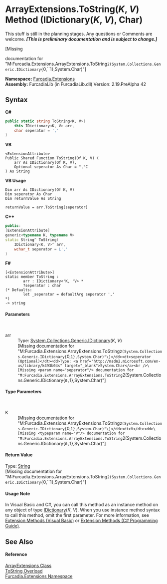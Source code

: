 # ArrayExtensions.ToString(*K*, *V*) Method (IDictionary(*K*, *V*), Char)
This stuff is still in the planning stages. Any questions or Comments are welcome. _**\[This is preliminary documentation and is subject to change.\]**_

\[Missing <summary> documentation for "M:Furcadia.Extensions.ArrayExtensions.ToString``2(System.Collections.Generic.IDictionary{``0,``1},System.Char)"\]

**Namespace:**&nbsp;<a href="N_Furcadia_Extensions">Furcadia.Extensions</a><br />**Assembly:**&nbsp;FurcadiaLib (in FurcadiaLib.dll) Version: 2.19.PreAlpha 42

## Syntax

**C#**<br />
``` C#
public static string ToString<K, V>(
	this IDictionary<K, V> arr,
	char seperator = ','
)

```

**VB**<br />
``` VB
<ExtensionAttribute>
Public Shared Function ToString(Of K, V) ( 
	arr As IDictionary(Of K, V),
	Optional seperator As Char = ","C
) As String
```

**VB Usage**<br />
``` VB Usage
Dim arr As IDictionary(Of K, V)
Dim seperator As Char
Dim returnValue As String

returnValue = arr.ToString(seperator)
```

**C++**<br />
``` C++
public:
[ExtensionAttribute]
generic<typename K, typename V>
static String^ ToString(
	IDictionary<K, V>^ arr, 
	wchar_t seperator = L','
)
```

**F#**<br />
``` F#
[<ExtensionAttribute>]
static member ToString : 
        arr : IDictionary<'K, 'V> * 
        ?seperator : char 
(* Defaults:
        let _seperator = defaultArg seperator ','
*)
-> string 

```


#### Parameters
&nbsp;<dl><dt>arr</dt><dd>Type: <a href="http://msdn2.microsoft.com/en-us/library/s4ys34ea" target="_blank">System.Collections.Generic.IDictionary</a>(*K*, *V*)<br />\[Missing <param name="arr"/> documentation for "M:Furcadia.Extensions.ArrayExtensions.ToString``2(System.Collections.Generic.IDictionary{``0,``1},System.Char)"\]</dd><dt>seperator (Optional)</dt><dd>Type: <a href="http://msdn2.microsoft.com/en-us/library/k493b04s" target="_blank">System.Char</a><br />\[Missing <param name="seperator"/> documentation for "M:Furcadia.Extensions.ArrayExtensions.ToString``2(System.Collections.Generic.IDictionary{``0,``1},System.Char)"\]</dd></dl>

#### Type Parameters
&nbsp;<dl><dt>K</dt><dd>\[Missing <typeparam name="K"/> documentation for "M:Furcadia.Extensions.ArrayExtensions.ToString``2(System.Collections.Generic.IDictionary{``0,``1},System.Char)"\]</dd><dt>V</dt><dd>\[Missing <typeparam name="V"/> documentation for "M:Furcadia.Extensions.ArrayExtensions.ToString``2(System.Collections.Generic.IDictionary{``0,``1},System.Char)"\]</dd></dl>

#### Return Value
Type: <a href="http://msdn2.microsoft.com/en-us/library/s1wwdcbf" target="_blank">String</a><br />\[Missing <returns> documentation for "M:Furcadia.Extensions.ArrayExtensions.ToString``2(System.Collections.Generic.IDictionary{``0,``1},System.Char)"\]

#### Usage Note
In Visual Basic and C#, you can call this method as an instance method on any object of type <a href="http://msdn2.microsoft.com/en-us/library/s4ys34ea" target="_blank">IDictionary</a>(*K*, *V*). When you use instance method syntax to call this method, omit the first parameter. For more information, see <a href="http://msdn.microsoft.com/en-us/library/bb384936.aspx">Extension Methods (Visual Basic)</a> or <a href="http://msdn.microsoft.com/en-us/library/bb383977.aspx">Extension Methods (C# Programming Guide)</a>.

## See Also


#### Reference
<a href="T_Furcadia_Extensions_ArrayExtensions">ArrayExtensions Class</a><br /><a href="Overload_Furcadia_Extensions_ArrayExtensions_ToString">ToString Overload</a><br /><a href="N_Furcadia_Extensions">Furcadia.Extensions Namespace</a><br />